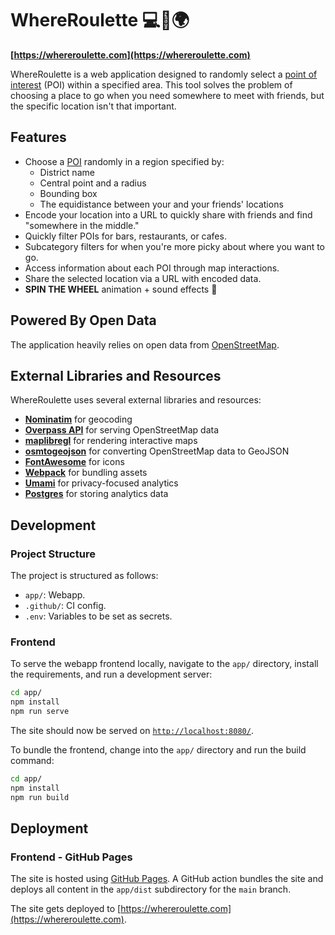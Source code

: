 # WhereRoulette 💻🎰🌍

**[https://whereroulette.com](https://whereroulette.com)**

<!-- ![Screenshot](app/src/assets/screenshot.png) -->

WhereRoulette is a web application designed to randomly select a [point of interest](https://wiki.openstreetmap.org/wiki/Points_of_interest) (POI) within a specified area. This tool solves the problem of choosing a place to go when you need somewhere to meet with friends, but the specific location isn't that important.

## Features

- Choose a [POI](https://wiki.openstreetmap.org/wiki/Points_of_interest) randomly in a region specified by:
  - District name
  - Central point and a radius
  - Bounding box
  - The equidistance between your and your friends' locations
- Encode your location into a URL to quickly share with friends and find "somewhere in the middle."
- Quickly filter POIs for bars, restaurants, or cafes.
- Subcategory filters for when you're more picky about where you want to go.
- Access information about each POI through map interactions.
- Share the selected location via a URL with encoded data.
- **SPIN THE WHEEL** animation + sound effects 🎰

## Powered By Open Data

The application heavily relies on open data from [OpenStreetMap](https://www.openstreetmap.org/about).

## External Libraries and Resources

WhereRoulette uses several external libraries and resources:

- **[Nominatim](https://nominatim.openstreetmap.org/ui/about.html)** for geocoding
- **[Overpass API](https://wiki.openstreetmap.org/wiki/Overpass_API)** for serving OpenStreetMap data
- **[maplibregl](https://maplibre.org/)** for rendering interactive maps
- **[osmtogeojson](https://github.com/tyrasd/osmtogeojson)** for converting OpenStreetMap data to GeoJSON
- **[FontAwesome](https://fontawesome.com/)** for icons
- **[Webpack](https://webpack.js.org/)** for bundling assets
- **[Umami](https://umami.is/)** for privacy-focused analytics
- **[Postgres](https://www.postgresql.org/)** for storing analytics data

## Development

### Project Structure

The project is structured as follows:

- `app/`: Webapp.
- `.github/`: CI config.
- `.env`: Variables to be set as secrets.

### Frontend

To serve the webapp frontend locally, navigate to the `app/` directory, install the requirements, and run a development server:

```bash
cd app/
npm install
npm run serve
```

The site should now be served on [`http://localhost:8080/`](http://localhost:8080/).

To bundle the frontend, change into the `app/` directory and run the build command:

```bash
cd app/
npm install
npm run build
```

## Deployment

### Frontend - GitHub Pages

The site is hosted using [GitHub Pages](https://pages.github.com/). A GitHub action bundles the site and deploys all content in the `app/dist` subdirectory for the `main` branch.

The site gets deployed to [https://whereroulette.com](https://whereroulette.com).
